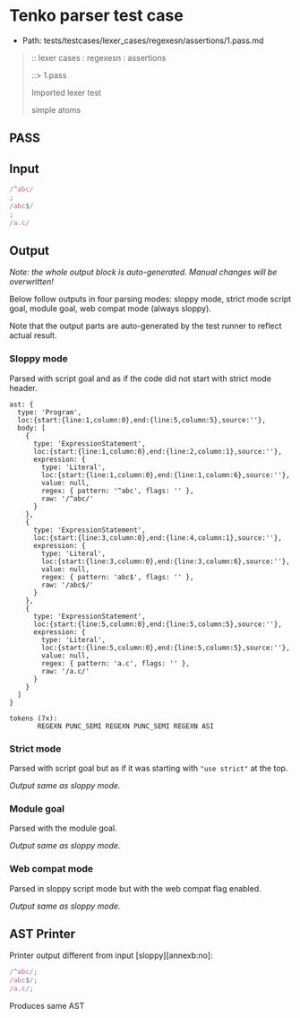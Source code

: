 # Tenko parser test case

- Path: tests/testcases/lexer_cases/regexesn/assertions/1.pass.md

> :: lexer cases : regexesn : assertions
>
> ::> 1.pass
>
> Imported lexer test
>
> simple atoms

## PASS

## Input

`````js
/^abc/
;
/abc$/
;
/a.c/
`````

## Output

_Note: the whole output block is auto-generated. Manual changes will be overwritten!_

Below follow outputs in four parsing modes: sloppy mode, strict mode script goal, module goal, web compat mode (always sloppy).

Note that the output parts are auto-generated by the test runner to reflect actual result.

### Sloppy mode

Parsed with script goal and as if the code did not start with strict mode header.

`````
ast: {
  type: 'Program',
  loc:{start:{line:1,column:0},end:{line:5,column:5},source:''},
  body: [
    {
      type: 'ExpressionStatement',
      loc:{start:{line:1,column:0},end:{line:2,column:1},source:''},
      expression: {
        type: 'Literal',
        loc:{start:{line:1,column:0},end:{line:1,column:6},source:''},
        value: null,
        regex: { pattern: '^abc', flags: '' },
        raw: '/^abc/'
      }
    },
    {
      type: 'ExpressionStatement',
      loc:{start:{line:3,column:0},end:{line:4,column:1},source:''},
      expression: {
        type: 'Literal',
        loc:{start:{line:3,column:0},end:{line:3,column:6},source:''},
        value: null,
        regex: { pattern: 'abc$', flags: '' },
        raw: '/abc$/'
      }
    },
    {
      type: 'ExpressionStatement',
      loc:{start:{line:5,column:0},end:{line:5,column:5},source:''},
      expression: {
        type: 'Literal',
        loc:{start:{line:5,column:0},end:{line:5,column:5},source:''},
        value: null,
        regex: { pattern: 'a.c', flags: '' },
        raw: '/a.c/'
      }
    }
  ]
}

tokens (7x):
       REGEXN PUNC_SEMI REGEXN PUNC_SEMI REGEXN ASI
`````

### Strict mode

Parsed with script goal but as if it was starting with `"use strict"` at the top.

_Output same as sloppy mode._

### Module goal

Parsed with the module goal.

_Output same as sloppy mode._

### Web compat mode

Parsed in sloppy script mode but with the web compat flag enabled.

_Output same as sloppy mode._

## AST Printer

Printer output different from input [sloppy][annexb:no]:

````js
/^abc/;
/abc$/;
/a.c/;
````

Produces same AST
